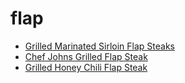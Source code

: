 # flap

 * [Grilled Marinated Sirloin Flap Steaks](../../index/g/grilled-marinated-sirloin-flap-steaks-350252.json)
 * [Chef Johns Grilled Flap Steak](../../index/c/chef-johns-grilled-flap-steak.json)
 * [Grilled Honey Chili Flap Steak](../../index/g/grilled-honey-chili-flap-steak.json)
